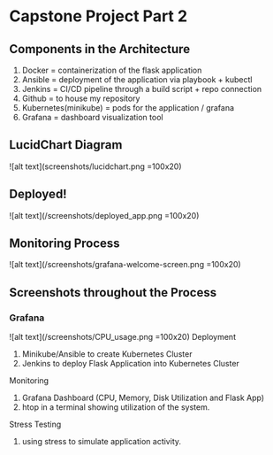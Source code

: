 # Capstone Project Part 2

## Components in the Architecture
1. Docker = containerization of the flask application
2. Ansible = deployment of the application via playbook + kubectl
3. Jenkins = CI/CD pipeline through a build script + repo connection
4. Github = to house my repository
5. Kubernetes(minikube) = pods for the application / grafana
6. Grafana = dashboard visualization tool

## LucidChart Diagram
![alt text](screenshots/lucidchart.png =100x20)

## Deployed!
![alt text](/screenshots/deployed_app.png =100x20)

## Monitoring Process
![alt text](/screenshots/grafana-welcome-screen.png =100x20)

## Screenshots throughout the Process
### Grafana
![alt text](/screenshots/CPU_usage.png =100x20)
Deployment
1. Minikube/Ansible to create Kubernetes Cluster
2. Jenkins to deploy Flask Application into Kubernetes Cluster

Monitoring
1. Grafana Dashboard (CPU, Memory, Disk Utilization and Flask App)
2. htop in a terminal showing utilization of the system.

Stress Testing
1. using stress to simulate application activity.